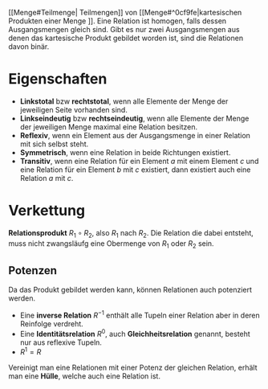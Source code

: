 [[Menge#Teilmenge| Teilmengen]] von [[Menge#^0cf9fe|kartesischen Produkten einer Menge ]]. Eine Relation ist homogen, falls dessen Ausgangsmengen gleich sind. Gibt es nur zwei Ausgangsmengen aus denen das kartesische Produkt gebildet worden ist, sind die Relationen davon binär.

# Eigenschaften
- **Linkstotal** bzw **rechtstotal**, wenn alle Elemente der Menge der jeweiligen Seite vorhanden sind.
- **Linkseindeutig** bzw **rechtseindeutig**, wenn alle Elemente der Menge der jeweiligen Menge maximal eine Relation besitzen.
- **Reflexiv**, wenn ein Element aus der Ausgangsmenge in einer Relation mit sich selbst steht.
- **Symmetrisch**, wenn eine Relation in beide Richtungen existiert.
- **Transitiv**, wenn eine Relation für ein Element $a$ mit einem Element $c$ und eine Relation für ein Element $b$ mit $c$ existiert, dann existiert auch eine Relation $a$ mit $c$.

# Verkettung
**Relationsprodukt** $R_{1} \circ R_{2}$, also $R_{1}$ nach $R_{2}$. Die Relation die dabei entsteht, muss nicht zwangsläufg eine Obermenge  von $R_{1}$ oder $R_{2}$ sein.

## Potenzen
Da das Produkt gebildet werden kann, können Relationen auch potenziert werden.

- Eine **inverse Relation** $R^{-1}$ enthält alle Tupeln einer Relation aber in deren Reinfolge verdreht.
- Eine **Identitätsrelation** $R^{0}$, auch **Gleichheitsrelation** genannt, besteht nur aus reflexive Tupeln.
- $R^{1} = R$

Vereinigt man eine Relationen mit einer Potenz der gleichen Relation, erhält man eine **Hülle**, welche auch eine Relation ist.
